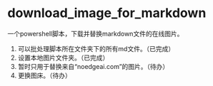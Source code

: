 # download_image_for_markdown
一个powershell脚本，下载并替换markdown文件的在线图片。
1. 可以批处理脚本所在文件夹下的所有md文件。（已完成）
2. 设置本地图片文件夹。（已完成）
3. 暂时只用于替换来自“noedgeai.com”的图片。（待办）
4. 更换图床。（待办）
   
